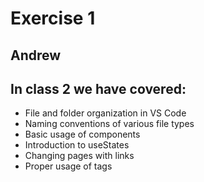 # Exercise 1
## Andrew
## In class 2 we have covered:
- File and folder organization in VS Code
- Naming conventions of various file types
- Basic usage of components
- Introduction to useStates
- Changing pages with links
- Proper usage of tags


